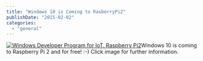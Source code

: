 ```yaml
---
title: "Windows 10 is Coming to RasberryPi2"
publishDate: "2015-02-02"
categories: 
  - "general"
---
```


[![Windows Developer Program for IoT.  Raspberry Pi2](/images/Win10IoTRpi21.jpg)](http://dev.windows.com/en-us/featured/raspberrypi2support)Windows 10 is coming to Raspberry Pi 2 and for free! :-) Click image for further information.
